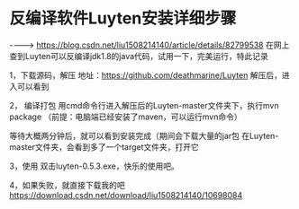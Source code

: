 # 反编译软件Luyten安装详细步骤
----> https://blog.csdn.net/liu1508214140/article/details/82799538
在网上查到Luyten可以反编译jdk1.8的java代码，试用一下，完美运行，特此记录

1，下载源码，解压
地址：https://github.com/deathmarine/Luyten
解压后，进入可以看到

2， 编译打包
用cmd命令行进入解压后的Luyten-master文件夹下，执行mvn package
 （前提：电脑端已经安装了maven，可以运行mvn命令）

等待大概两分钟后，就可以看到安装完成（期间会下载大量的jar包
 在Luyten-master文件夹，会看到多了一个target文件夹，打开它

3，使用
双击luyten-0.5.3.exe，快乐的使用吧。

4，如果失败，就直接下载我的吧
https://download.csdn.net/download/liu1508214140/10698084
